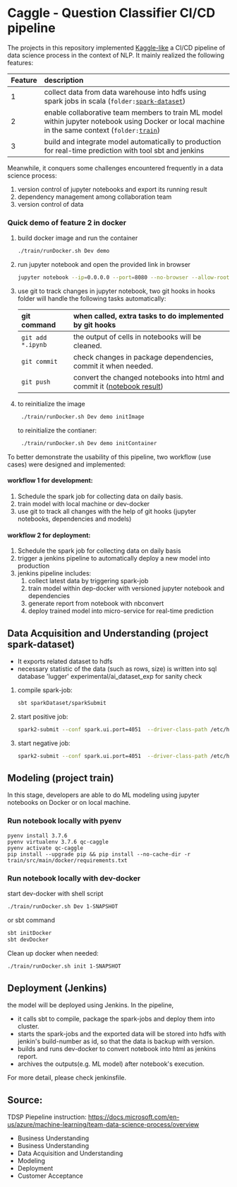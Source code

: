 # Caggle - Question Classifier CI/CD pipeline 
The projects in this repository implemented [Kaggle-like](https://www.kaggle.com/)  a CI/CD pipeline of data science process in the context of NLP. It mainly realized the following features:

| Feature | description | 
| :--- |:-------------| 
| 1    | collect data from data warehouse into hdfs using spark jobs in scala (``folder:``[``spark-dataset``](../spark-dataset/src/main))| 
| 2    | enable collaborative team members to train ML model within jupyter notebook using Docker or local machine in the same context (``folder:``[``train``](../train)) |  
| 3    | build and integrate model automatically to production for real-time prediction with tool sbt and jenkins |  

Meanwhile, it conquers some challenges encountered frequently in a data science process:
1. version control of jupyter notebooks and export its running result
1. dependency management among collaboration team
1. version control of data

### Quick demo of feature 2 in docker
1. build docker image and run the container
    ```bash
    ./train/runDocker.sh Dev demo
    ```
1. run jupyter notebook and open the provided link in browser
    ```bash
    jupyter notebook --ip=0.0.0.0 --port=8080 --no-browser --allow-root
    ```
1. use git to track changes in jupyter notebook, two git hooks in hooks folder will handle the following tasks automatically:
    
    | git command | when called, extra tasks to do implemented by git hooks | 
    | :--- |:-------------| 
    | ````git add *.ipynb```` | the output of cells in notebooks will be cleaned. |
    | ```git commit``` | check changes in package dependencies, commit it when needed. |
    | ```git push``` | convert the changed notebooks into html and commit it ([notebook result](https://raw.githack.com/liucaissr/Caggle/master/train/report/demo_text_classification.html))|
1. to reinitialize the image
   ```bash
    ./train/runDocker.sh Dev demo initImage
    ```
   to reinitialize the contianer:
   ```bash
    ./train/runDocker.sh Dev demo initContainer
    ```
   
To better demonstrate the usability of this pipeline, two workflow (use cases) were designed and implemented:

#### workflow 1 for development:
1. Schedule the spark job for collecting data on daily basis.
1. train model with local machine or dev-docker
1. use git to track all changes with the help of git hooks (jupyter notebooks, dependencies and models)

#### workflow 2 for deployment:
1. Schedule the spark job for collecting data on daily basis
1. trigger a jenkins pipeline to automatically deploy a new model into production
1. jenkins pipeline includes: 
    1. collect latest data by triggering spark-job
    1. train model within dep-docker with versioned jupyter notebook and dependencies
    1. generate report from notebook with nbconvert
    1. deploy trained model into micro-service for real-time prediction
 
    
## Data Acquisition and Understanding (project spark-dataset)

- It exports related dataset to hdfs
- necessary statistic of the data (such as rows, size) is written into sql database 'lugger' experimental/ai_dataset_exp for sanity check

1. compile spark-job:
    ```bash
    sbt sparkDataset/sparkSubmit
    ```
1. start positive job: 
    ```bash
    spark2-submit --conf spark.ui.port=4051  --driver-class-path /etc/hadoop/conf --class jobs.Dwh2Positive spark-dataset-assembly-1-SNAPSHOT.jar
    ```
1. start negative job: 
    ```bash
    spark2-submit --conf spark.ui.port=4051  --driver-class-path /etc/hadoop/conf --class jobs.Dwh2Negative spark-dataset-assembly-1-SNAPSHOT.jar
    ```

## Modeling (project train)

In this stage, developers are able to do ML modeling using jupyter notebooks on Docker or on local machine.


### Run notebook locally with pyenv

```
pyenv install 3.7.6
pyenv virtualenv 3.7.6 qc-caggle
pyenv activate qc-caggle
pip install --upgrade pip && pip install --no-cache-dir -r train/src/main/docker/requirements.txt
```

### Run notebook locally with dev-docker

start dev-docker with shell script
```bash
./train/runDocker.sh Dev 1-SNAPSHOT
```
or sbt command 
```bash
sbt initDocker
sbt devDocker
```

Clean up docker when needed:
```bash
./train/runDocker.sh init 1-SNAPSHOT
```

## Deployment (Jenkins)

the model will be deployed using Jenkins. In the pipeline, 
- it calls sbt to compile, package the spark-jobs and deploy them into cluster.
- starts the spark-jobs and the exported data will be stored into hdfs with jenkin's build-number as id, so that the data is backup with version.
- builds and runs dev-docker to convert notebook into html as jenkins report.
- archives the outputs(e.g. ML model) after notebook's execution.

For more detail, please check jenkinsfile.

## Source:
TDSP Piepeline instruction:
https://docs.microsoft.com/en-us/azure/machine-learning/team-data-science-process/overview
- Business Understanding
- Business Understanding
- Data Acquisition and Understanding
- Modeling
- Deployment
- Customer Acceptance    

